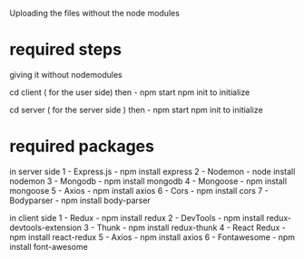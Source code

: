 Uploading the files without the node modules
# required steps
giving it without nodemodules

cd client ( for the user side)
then - npm start
npm init to initialize

cd server ( for the server side )
then - npm start
npm init to initialize

# required packages
in server side 
1 - Express.js  - npm install express
2 - Nodemon  - node install nodemon
3 - Mongodb - npm install mongodb
4 - Mongoose - npm install mongoose
5 - Axios - npm install axios
6 - Cors - npm install cors
7 - Bodyparser - npm install body-parser


in client side
1 - Redux - npm install redux
2 - DevTools - npm install redux-devtools-extension
3 - Thunk - npm install redux-thunk
4 - React Redux - npm install react-redux
5 - Axios - npm install axios
6 - Fontawesome - npm install font-awesome
